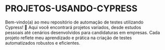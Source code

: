 # PROJETOS-USANDO-CYPRESS
Bem-vindo(a) ao meu repositório de automação de testes utilizando Cypress! 🚀 Aqui você encontrará projetos variados, desde estudos pessoais até cenários desenvolvidos para candidaturas em empresas. Cada projeto reflete meu aprendizado e prática na criação de testes automatizados robustos e eficientes.
